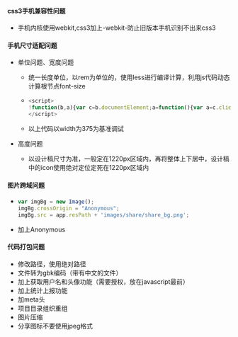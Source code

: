 #### css3手机兼容性问题

* 手机内核使用webkit,css3加上-webkit-防止旧版本手机识别不出来css3

#### 手机尺寸适配问题

* 单位问题、宽度问题

  * 统一长度单位，以rem为单位的，使用less进行编译计算，利用js代码动态计算根节点font-size

  * ```javascript
    <script>
    !function(b,a){var c=b.documentElement;a=function(){var a=c.clientWidth;a&&(c.style.fontSize=a/375*100+"px")};window.addEventListener("orientationchange"in window?"orientationchange":"resize",a,!1);a()}(document,window);
    </script>
    ```

  * 以上代码以width为375为基准调试

* 高度问题

  * 以设计稿尺寸为准，一般定在1220px区域内，再将整体上下居中，设计稿中的icon使用绝对定位定死在1220px区域内

#### 图片跨域问题

* ```javascript
  var imgBg = new Image();
  imgBg.crossOrigin = "Anonymous";
  imgBg.src = app.resPath + 'images/share/share_bg.png';
  ```

* 加上Anonymous

#### 代码打包问题

* 修改路径，使用绝对路径
* 文件转为gbk编码（带有中文的文件）
* 加上获取用户名和头像功能（需要授权，放在javascript最前）
* 加上统计上报功能
* 加meta头
* 项目目录组织重组
* 图片压缩
* 分享图标不要使用jpeg格式

